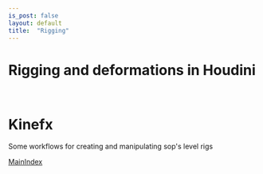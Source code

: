 ```yaml
---
is_post: false
layout: default
title:  "Rigging"
---
```



# Rigging and deformations in Houdini
<br>

# Kinefx

Some workflows for creating and manipulating sop's level rigs

[MainIndex](../../../index.md)